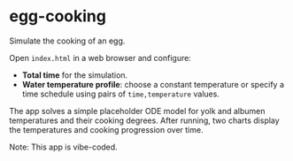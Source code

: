 # egg-cooking

Simulate the cooking of an egg.

Open `index.html` in a web browser and configure:

- **Total time** for the simulation.
- **Water temperature profile**: choose a constant temperature or specify a time
  schedule using pairs of `time,temperature` values.

The app solves a simple placeholder ODE model for yolk and albumen
temperatures and their cooking degrees. After running, two charts display the
temperatures and cooking progression over time.

Note: This app is vibe-coded.
